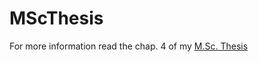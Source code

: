 # MScThesis
For more information read the chap. 4 of my [M.Sc. Thesis](https://michelepompilio.netlify.app/publication/design-development-and-validation-of-a-wearable-haptic-thimble-for-remote-palpation/)
